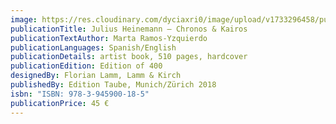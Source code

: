 ```yaml
---
image: https://res.cloudinary.com/dyciaxri0/image/upload/v1733296458/publications/dc8e0f9cfd1e5b68390b342410363b11_ea5nyb.jpg
publicationTitle: Julius Heinemann – Chronos & Kairos
publicationTextAuthor: Marta Ramos-Yzquierdo
publicationLanguages: Spanish/English
publicationDetails: artist book, 510 pages, hardcover
publicationEdition: Edition of 400
designedBy: Florian Lamm, Lamm & Kirch
publishedBy: Edition Taube, Munich/Zürich 2018
isbn: "ISBN: 978-3-945900-18-5"
publicationPrice: 45 €
---
```

